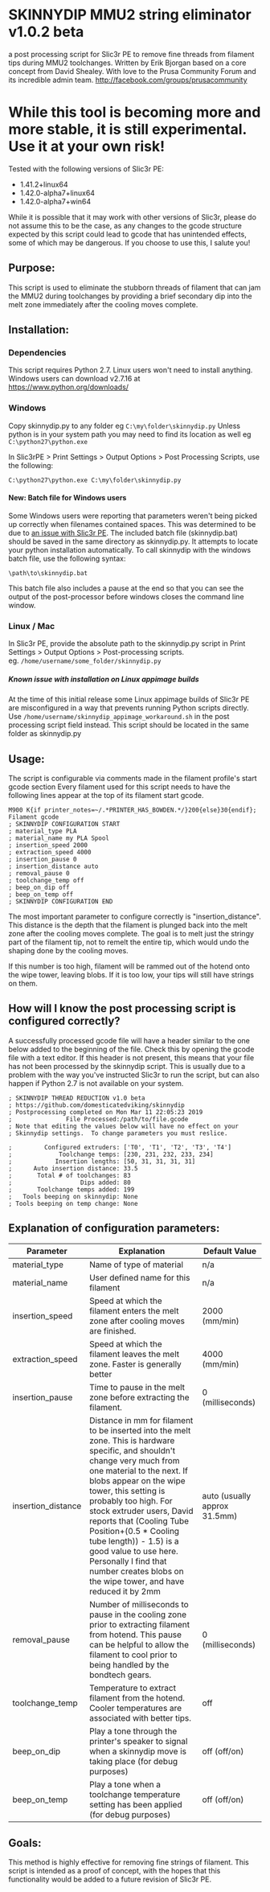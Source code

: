 # SKINNYDIP MMU2 string eliminator v1.0.2 beta
a post processing script for Slic3r PE to remove fine threads from filament tips during MMU2 toolchanges.
Written by Erik Bjorgan based on a core concept from David Shealey.
With love to the Prusa Community Forum and its incredible admin team.
http://facebook.com/groups/prusacommunity

# While this tool is becoming more and more stable, it is still experimental.  Use it at your own risk! 
Tested with the following versions of Slic3r PE:
* 1.41.2+linux64
* 1.42.0-alpha7+linux64
* 1.42.0-alpha7+win64

While it is possible that it may work with other versions of Slic3r, please do not assume this to be the case, as any changes to the gcode structure expected by this script could lead to gcode that has unintended effects, some of which may be dangerous.   If you choose to use this, I salute you!

## Purpose:
This script is used to eliminate the stubborn threads of filament that
can jam the MMU2 during toolchanges  by providing a brief secondary dip
into the melt zone immediately after the cooling moves complete.   

## Installation:
### Dependencies
This script requires Python 2.7.  Linux users won't need to install anything.  Windows users can download v2.7.16 at https://www.python.org/downloads/ 

### Windows
Copy skinnydip.py to any folder eg ```C:\my\folder\skinnydip.py```
Unless python is in your system path you may need to find its location as well eg ```C:\python27\python.exe```

In Slic3rPE > Print Settings > Output Options > Post Processing Scripts, use the following:

```C:\python27\python.exe C:\my\folder\skinnydip.py```

#### New:  Batch file for Windows users
Some Windows users were reporting that parameters weren't being picked up correctly when filenames contained spaces.   This was determined to be due to [an issue with Slic3r PE](https://github.com/slic3r/Slic3r/issues/4000).  The included batch file (skinnydip.bat) should be saved in the same directory as skinnydip.py.  It attempts to locate your python installation automatically.   To call skinnydip with the windows batch file, use the following syntax:

```\path\to\skinnydip.bat```

This batch file also includes a pause at the end so that you can see the output of the post-processor before windows closes the command line window.



### Linux / Mac
In Slic3r PE, provide the absolute path to the skinnydip.py script in Print Settings > Output Options > Post-processing scripts.   
eg.  ```/home/username/some_folder/skinnydip.py```
##### Known issue with installation on Linux appimage builds
At the time of this initial release some Linux appimage builds of Slic3r PE are misconfigured in a way that prevents running Python scripts directly.  Use ```/home/username/skinnydip_appimage_workaround.sh``` in the post processing script field instead.  This script should be located in the same folder as skinnydip.py

## Usage:
The script is configurable via comments made in the filament profile's start gcode section 
Every filament used for this script needs to have the following lines appear at the top of its filament start gcode.

```
M900 K{if printer_notes=~/.*PRINTER_HAS_BOWDEN.*/}200{else}30{endif}; Filament gcode
; SKINNYDIP CONFIGURATION START
; material_type PLA
; material_name my PLA Spool
; insertion_speed 2000 
; extraction_speed 4000
; insertion_pause 0 
; insertion_distance auto 
; removal_pause 0
; toolchange_temp off
; beep_on_dip off
; beep_on_temp off
; SKINNYDIP CONFIGURATION END
```
The most important parameter to configure correctly is "insertion_distance".  This distance is the depth that the filament is plunged back into the melt zone after the cooling moves complete.  The goal is to melt just the stringy part of the filament tip, not to remelt the entire tip, which would undo the shaping done by the cooling moves.   

If this number is too high, filament will be rammed out of the hotend onto the wipe tower, leaving blobs.   If it is too low, your tips will still have strings on them.


## How will I know the post processing script is configured correctly?
A successfully processed gcode file will have a header similar to the one below added to the beginning of the file.  Check this by opening the gcode file with a text editor.    If this header is not present, this means that your file has not been processed by the skinnydip script.  This is usually due to a problem with the way you've instructed Slic3r to run the script, but can also happen if Python 2.7 is not available on your system.

```
; SKINNYDIP THREAD REDUCTION v1.0 beta
; https://github.com/domesticatedviking/skinnydip
; Postprocessing completed on Mon Mar 11 22:05:23 2019
;               File Processed:/path/to/file.gcode
; Note that editing the values below will have no effect on your
; Skinnydip settings.  To change parameters you must reslice.

;         Configured extruders: ['T0', 'T1', 'T2', 'T3', 'T4']
;             Toolchange temps: [230, 231, 232, 233, 234]
;            Insertion lengths: [50, 31, 31, 31, 31]
;      Auto insertion distance: 33.5
;       Total # of toolchanges: 83
;                   Dips added: 80
;       Toolchange temps added: 199
;   Tools beeping on skinnydip: None
; Tools beeping on temp change: None

```

## Explanation of configuration parameters:
|Parameter          |Explanation                                              |Default Value |
|--------------------|----------------------------------------------------------|---------------|
material_type     | Name of type of material                                    | n/a
material_name     | User defined name for this filament                         | n/a
insertion_speed   | Speed at which the filament enters the melt zone after cooling moves are finished. | 2000 (mm/min)
extraction_speed  | Speed at which the filament leaves the melt zone.  Faster is generally better | 4000 (mm/min)           
insertion_pause   | Time to pause in the melt zone before extracting the filament.| 0 (milliseconds) |
insertion_distance| Distance in mm for filament to be inserted into the melt zone.  This is hardware specific, and shouldn't change very much from one material to the next.  If blobs appear on the wipe tower, this setting is probably too high. For stock extruder users, David reports that  (Cooling Tube Position+(0.5 * Cooling tube length)) - 1.5) is a good value to use here.  Personally I find that number creates blobs on the wipe tower, and have reduced it by 2mm  | auto (usually approx 31.5mm)
removal_pause     | Number of milliseconds to pause in the cooling zone prior to extracting filament from hotend.  This pause can be helpful to allow the filament to cool prior to being handled by the bondtech gears. |  0 (milliseconds)
toolchange_temp   | Temperature to extract filament from the hotend.  Cooler temperatures are associated with better tips. | off
beep_on_dip       | Play a tone through the printer's speaker to signal when a skinnydip move is taking place (for debug purposes) |off (off/on)  |
beep_on_temp      | Play a tone when a toolchange temperature setting has been applied (for debug purposes)  | off (off/on)|
                  
## Goals:
This method is highly effective for removing fine strings of filament.
This script is intended as a proof of concept, with the hopes that this
functionality would be added to a future revision of Slic3r PE.




